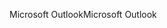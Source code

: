 <span data-ttu-id="5def9-101">Microsoft Outlook</span><span class="sxs-lookup"><span data-stu-id="5def9-101">Microsoft Outlook</span></span>